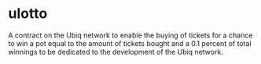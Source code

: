 # ulotto

A contract on the Ubiq network to enable the buying of tickets for a chance to win a pot equal to the amount of tickets 
bought and a 0.1 percent of total winnings to be dedicated to the development of the Ubiq network.
